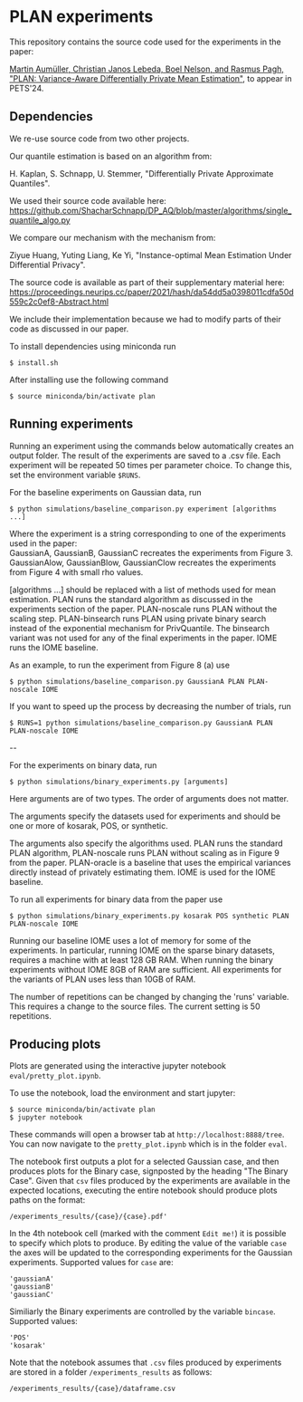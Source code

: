 # PLAN experiments

This repository contains the source code used for the experiments in the paper:

[Martin Aumüller, Christian Janos Lebeda, Boel Nelson, and Rasmus Pagh, "PLAN: Variance-Aware Differentially Private Mean Estimation"](https://arxiv.org/abs/2306.08745), to appear in PETS'24.

## Dependencies

We re-use source code from two other projects.

Our quantile estimation is based on an algorithm from:  

H. Kaplan, S. Schnapp, U. Stemmer, "Differentially Private Approximate Quantiles".

We used their source code available here: https://github.com/ShacharSchnapp/DP_AQ/blob/master/algorithms/single_quantile_algo.py

We compare our mechanism with the mechanism from:

Ziyue Huang, Yuting Liang, Ke Yi, "Instance-optimal Mean Estimation Under Differential Privacy".

The source code is available as part of their supplementary material here: https://proceedings.neurips.cc/paper/2021/hash/da54dd5a0398011cdfa50d559c2c0ef8-Abstract.html

We include their implementation because we had to modify parts of their code as discussed in our paper.

To install dependencies using miniconda run 
```
$ install.sh
```

After installing use the following command
```
$ source miniconda/bin/activate plan
```

## Running experiments

Running an experiment using the commands below automatically creates an output folder. The result of the experiments are saved to a .csv file.
Each experiment will be repeated 50 times per parameter choice.
To change this, set the environment variable `$RUNS`. 

For the baseline experiments on Gaussian data, run 

```
$ python simulations/baseline_comparison.py experiment [algorithms ...]
````

Where the experiment is a string corresponding to one of the experiments used in the paper:  
GaussianA, GaussianB, GaussianC recreates the experiments from Figure 3.  
GaussianAlow, GaussianBlow, GaussianClow recreates the experiments from Figure 4 with small rho values.

[algorithms ...] should be replaced with a list of methods used for mean estimation. PLAN runs the standard algorithm as discussed in the experiments section of the paper. PLAN-noscale runs PLAN without the scaling step. PLAN-binsearch runs PLAN using private binary search instead of the exponential mechanism for PrivQuantile. The binsearch variant was not used for any of the final experiments in the paper. IOME runs the IOME baseline.

As an example, to run the experiment from Figure 8 (a) use

```
$ python simulations/baseline_comparison.py GaussianA PLAN PLAN-noscale IOME
````

If you want to speed up the process by decreasing the number of trials, run 

```
$ RUNS=1 python simulations/baseline_comparison.py GaussianA PLAN PLAN-noscale IOME
````

-- 

For the experiments on binary data, run 

```
$ python simulations/binary_experiments.py [arguments]
```

Here arguments are of two types. The order of arguments does not matter.

The arguments specify the datasets used for experiments and should be one or more of kosarak, POS, or synthetic.  

The arguments also specify the algorithms used. PLAN runs the standard PLAN algorithm, PLAN-noscale runs PLAN without scaling as in Figure 9 from the paper. PLAN-oracle is a baseline that uses the empirical variances directly instead of privately estimating them. IOME is used for the IOME baseline.

To run all experiments for binary data from the paper use 
```
$ python simulations/binary_experiments.py kosarak POS synthetic PLAN PLAN-noscale IOME
```

Running our baseline IOME uses a lot of memory for some of the experiments. In particular, running IOME on the sparse binary datasets, requires a machine with at least 128 GB RAM. 
When running the binary experiments without IOME 8GB of RAM are sufficient.
All experiments for the variants of PLAN uses less than 10GB of RAM.

The number of repetitions can be changed by changing the 'runs' variable. This requires a change to the source files. The current setting is 50 repetitions.


## Producing plots

Plots are generated using the interactive jupyter notebook `eval/pretty_plot.ipynb`.

To use the notebook, load the environment and start jupyter:
```
$ source miniconda/bin/activate plan
$ jupyter notebook
```

These commands will open a browser tab at `http://localhost:8888/tree`. You can now navigate to the `pretty_plot.ipynb` which is in the folder `eval`. 


The notebook first outputs a plot for a selected Gaussian case, and then produces plots for the Binary case, signposted by the heading "The Binary Case". Given that `csv` files produced by the experiments are available in the expected locations, executing the entire notebook should produce plots paths on the format:
```
/experiments_results/{case}/{case}.pdf'
```

In the 4th notebook cell (marked with the comment `Edit me!`) it is possible to specify which plots to produce. By editing the value of the variable `case` the axes will be updated to the corresponding experiments for the Gaussian experiments. Supported values for `case` are:
```
'gaussianA'
'gaussianB'
'gaussianC'
```

Similiarly the Binary experiments are controlled by the variable `bincase`. Supported values:
```
'POS'
'kosarak'
```

Note that the notebook assumes that `.csv` files produced by experiments are stored in a folder `/experiments_results` as follows:
```
/experiments_results/{case}/dataframe.csv
```


